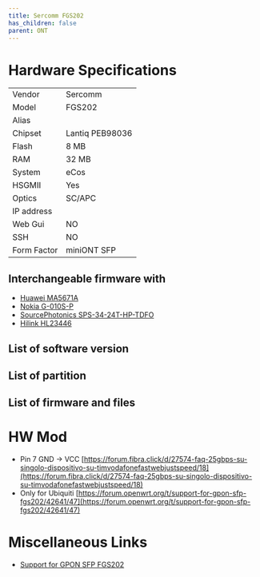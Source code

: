 ```yaml
---
title: Sercomm FGS202
has_children: false
parent: ONT
---
```


# Hardware Specifications

|          |               |
|-------------|-------------------------------------------------|
| Vendor   | Sercomm        |
| Model    | FGS202      |
| Alias | |
| Chipset  | Lantiq PEB98036 |
| Flash | 8 MB |
| RAM | 32 MB |
| System | eCos |
| HSGMII | Yes |
| Optics | SC/APC |
| IP address |   |
| Web Gui | NO |
| SSH | NO |
| Form Factor | miniONT SFP |

## Interchangeable firmware with

- [Huawei MA5671A](ont-huawei-ma5671a)
- [Nokia G-010S-P](ont-nokia-g-s010s-p)
- [SourcePhotonics SPS-34-24T-HP-TDFO](ont-SourcePhotonics-SPS-34-24T-HP-TDFO)
- [Hilink HL23446](ont-Hilink-HL23446)

## List of software version
## List of partition
## List of firmware and files

# HW Mod

- Pin 7 GND -> VCC [https://forum.fibra.click/d/27574-faq-25gbps-su-singolo-dispositivo-su-timvodafonefastwebjustspeed/18](https://forum.fibra.click/d/27574-faq-25gbps-su-singolo-dispositivo-su-timvodafonefastwebjustspeed/18)
- Only for Ubiquiti [https://forum.openwrt.org/t/support-for-gpon-sfp-fgs202/42641/47](https://forum.openwrt.org/t/support-for-gpon-sfp-fgs202/42641/47)

# Miscellaneous Links

- [Support for GPON SFP FGS202](https://forum.openwrt.org/t/support-for-gpon-sfp-fgs202/42641/60)

